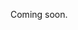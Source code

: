 Coming soon.

<!-- 
  @todo
  Explain what events are, what we do with them, and what kind of events we accept in UiTdatabank.
  Inspiration:
  - https://documentatie.uitdatabank.be/content/uitdatabank/latest/uitdatabank.html
  - https://documentatie.uitdatabank.be/content/uitdatabank/latest/content_types/content_types.html
  - https://documentatie.uitdatabank.be/content/uitdatabank/latest/content_types/activiteiten/activiteiten.html
-->
